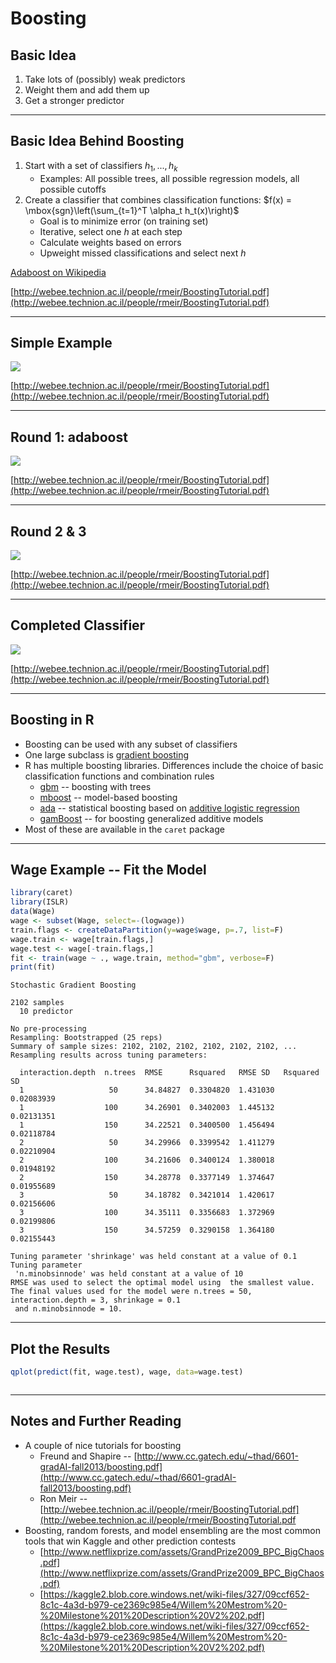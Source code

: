 # Boosting



## Basic Idea

1. Take lots of (possibly) weak predictors
2. Weight them and add them up
3. Get a stronger predictor

---

## Basic Idea Behind Boosting

1. Start with a set of classifiers $h_1,...,h_k$
    - Examples: All possible trees, all possible regression models, all possible cutoffs
2. Create a classifier that combines classification functions: $f(x) = \mbox{sgn}\left(\sum_{t=1}^T \alpha_t h_t(x)\right)$
    - Goal is to minimize error (on training set)
    - Iterative, select one $h$ at each step
    - Calculate weights based on errors
    - Upweight missed classifications and select next $h$

[Adaboost on Wikipedia](https://en.wikipedia.org/wiki/AdaBoost)

[http://webee.technion.ac.il/people/rmeir/BoostingTutorial.pdf](http://webee.technion.ac.il/people/rmeir/BoostingTutorial.pdf)

---

## Simple Example

![](exboosting.JPG)

[http://webee.technion.ac.il/people/rmeir/BoostingTutorial.pdf](http://webee.technion.ac.il/people/rmeir/BoostingTutorial.pdf)

---

## Round 1: adaboost

![](adaboost1.JPG)

[http://webee.technion.ac.il/people/rmeir/BoostingTutorial.pdf](http://webee.technion.ac.il/people/rmeir/BoostingTutorial.pdf)

---

## Round 2 & 3

![](adaboost2-3.JPG)

[http://webee.technion.ac.il/people/rmeir/BoostingTutorial.pdf](http://webee.technion.ac.il/people/rmeir/BoostingTutorial.pdf)

---

## Completed Classifier

![](adaboost4.JPG)

[http://webee.technion.ac.il/people/rmeir/BoostingTutorial.pdf](http://webee.technion.ac.il/people/rmeir/BoostingTutorial.pdf)

---

## Boosting in R

- Boosting can be used with any subset of classifiers
- One large subclass is [gradient boosting](https://en.wikipedia.org/wiki/Gradient_boosting)
- R has multiple boosting libraries. Differences include the choice of basic classification functions and combination rules
    - [gbm](https://cran.r-project.org/web/packages/gbm/index.html) -- boosting with trees
    - [mboost](https://cran.r-project.org/web/packages/mboost/index.html) -- model-based boosting
    - [ada](https://cran.r-project.org/web/packages/ada/index.html) -- statistical boosting based on [additive logistic regression](http://projecteuclid.org/DPubS?service=UI&version=1.0&verb=Display&handle=euclid.aos/1016218223)
    - [gamBoost](https://cran.r-project.org/web/packages/GAMBoost/index.html) -- for boosting generalized additive models
- Most of these are available in the `caret` package

---

## Wage Example -- Fit the Model


```r
library(caret)
library(ISLR)
data(Wage)
wage <- subset(Wage, select=-(logwage))
train.flags <- createDataPartition(y=wage$wage, p=.7, list=F)
wage.train <- wage[train.flags,]
wage.test <- wage[-train.flags,]
fit <- train(wage ~ ., wage.train, method="gbm", verbose=F)
print(fit)
```

```
Stochastic Gradient Boosting 

2102 samples
  10 predictor

No pre-processing
Resampling: Bootstrapped (25 reps) 
Summary of sample sizes: 2102, 2102, 2102, 2102, 2102, 2102, ... 
Resampling results across tuning parameters:

  interaction.depth  n.trees  RMSE      Rsquared   RMSE SD   Rsquared SD
  1                   50      34.84827  0.3304820  1.431030  0.02083939 
  1                  100      34.26901  0.3402003  1.445132  0.02131351 
  1                  150      34.22521  0.3400500  1.456494  0.02118784 
  2                   50      34.29966  0.3399542  1.411279  0.02210904 
  2                  100      34.21606  0.3400124  1.380018  0.01948192 
  2                  150      34.28778  0.3377149  1.374647  0.01955689 
  3                   50      34.18782  0.3421014  1.420617  0.02156606 
  3                  100      34.35111  0.3356683  1.372969  0.02199806 
  3                  150      34.57259  0.3290158  1.364180  0.02155443 

Tuning parameter 'shrinkage' was held constant at a value of 0.1
Tuning parameter
 'n.minobsinnode' was held constant at a value of 10
RMSE was used to select the optimal model using  the smallest value.
The final values used for the model were n.trees = 50, interaction.depth = 3, shrinkage = 0.1
 and n.minobsinnode = 10. 
```

---

## Plot the Results


```r
qplot(predict(fit, wage.test), wage, data=wage.test)
```

<div class="rimage center"><img src="fig/unnamed-chunk-2-1.png" title="" alt="" class="plot" /></div>

---

## Notes and Further Reading

- A couple of nice tutorials for boosting
    - Freund and Shapire -- [http://www.cc.gatech.edu/~thad/6601-gradAI-fall2013/boosting.pdf](http://www.cc.gatech.edu/~thad/6601-gradAI-fall2013/boosting.pdf)
    - Ron Meir -- [http://webee.technion.ac.il/people/rmeir/BoostingTutorial.pdf](http://webee.technion.ac.il/people/rmeir/BoostingTutorial.pdf
- Boosting, random forests, and model ensembling are the most common tools that win Kaggle and other prediction contests
    - [http://www.netflixprize.com/assets/GrandPrize2009_BPC_BigChaos.pdf](http://www.netflixprize.com/assets/GrandPrize2009_BPC_BigChaos.pdf)
    - [https://kaggle2.blob.core.windows.net/wiki-files/327/09ccf652-8c1c-4a3d-b979-ce2369c985e4/Willem%20Mestrom%20-%20Milestone%201%20Description%20V2%202.pdf](https://kaggle2.blob.core.windows.net/wiki-files/327/09ccf652-8c1c-4a3d-b979-ce2369c985e4/Willem%20Mestrom%20-%20Milestone%201%20Description%20V2%202.pdf)
